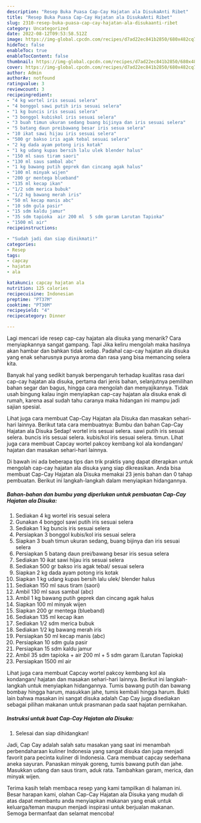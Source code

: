 ```yaml
---
description: "Resep Buka Puasa Cap-Cay Hajatan ala DisukaAnti Ribet"
title: "Resep Buka Puasa Cap-Cay Hajatan ala DisukaAnti Ribet"
slug: 2310-resep-buka-puasa-cap-cay-hajatan-ala-disukaanti-ribet
category: Uncategorized
date: 2022-08-12T09:53:58.512Z
image: https://img-global.cpcdn.com/recipes/d7ad22ec841b2850/680x482cq70/cap-cay-hajatan-ala-disuka-foto-resep-utama.jpg
hideToc: false
enableToc: true
enableTocContent: false
thumbnail: https://img-global.cpcdn.com/recipes/d7ad22ec841b2850/680x482cq70/cap-cay-hajatan-ala-disuka-foto-resep-utama.jpg
cover: https://img-global.cpcdn.com/recipes/d7ad22ec841b2850/680x482cq70/cap-cay-hajatan-ala-disuka-foto-resep-utama.jpg
author: Admin
authorAv: notfound
ratingvalue: 3
reviewcount: 3
recipeingredient:
- "4 kg wortel iris sesuai selera"
- "4 bonggol sawi putih iris sesuai selera"
- "1 kg buncis iris sesuai selera"
- "3 bonggol kubiskol iris sesuai selera"
- "3 buah timun ukuran sedang buang bijinya dan iris sesuai selera"
- "5 batang daun preibawang besar iris sesua selera"
- "10 ikat sawi hijau iris sesuai selera"
- "500 gr bakso iris agak tebal sesuai selera"
- "2 kg dada ayam potong iris kotak"
- "1 kg udang kupas bersih lalu ulek blender halus"
- "150 ml saus tiram saori"
- "130 ml saus sambal abc"
- "1 kg bawang putih geprek dan cincang agak halus"
- "100 ml minyak wijen"
- "200 gr mentega blueband"
- "135 ml kecap ikan"
- "1/2 sdm merica bubuk"
- "1/2 kg bawang merah iris"
- "50 ml kecap manis abc"
- "10 sdm gula pasir"
- "15 sdm kaldu jamur"
- "35 sdm tapioka  air 200 ml  5 sdm garam Larutan Tapioka"
- "1500 ml air"
recipeinstructions:

- "Sudah jadi dan siap dinikmati!"
categories:
- Resep
tags:
- capcay
- hajatan
- ala

katakunci: capcay hajatan ala 
nutrition: 125 calories
recipecuisine: Indonesian
preptime: "PT37M"
cooktime: "PT30M"
recipeyield: "4"
recipecategory: Dinner

---
```



Lagi mencari ide resep cap-cay hajatan ala disuka yang menarik? Cara menyiapkannya sangat gampang. Tapi Jika keliru mengolah maka hasilnya akan hambar dan bahkan tidak sedap. Padahal cap-cay hajatan ala disuka yang enak seharusnya punya aroma dan rasa yang bisa memancing selera kita.


Banyak hal yang sedikit banyak berpengaruh terhadap kualitas rasa dari cap-cay hajatan ala disuka, pertama dari jenis bahan, selanjutnya pemilihan bahan segar dan bagus, hingga cara mengolah dan menyajikannya. Tidak usah bingung kalau ingin menyiapkan cap-cay hajatan ala disuka enak di rumah, karena asal sudah tahu caranya maka hidangan ini mampu jadi sajian spesial.

Lihat juga cara membuat Cap-Cay Hajatan ala Disuka dan masakan sehari-hari lainnya. Berikut tata cara membuatnya: Bumbu dan bahan Cap-Cay Hajatan ala Disuka Sedap! wortel iris sesuai selera. sawi putih iris sesuai selera. buncis iris sesuai selera. kubis/kol iris sesuai selera. timun. Lihat juga cara membuat Capcay wortel pakcoy kembang kol ala kondangan/ hajatan dan masakan sehari-hari lainnya.


Di bawah ini ada beberapa tips dan trik praktis yang dapat diterapkan untuk mengolah cap-cay hajatan ala disuka yang siap dikreasikan. Anda bisa membuat Cap-Cay Hajatan ala Disuka memakai 23 jenis bahan dan 0 tahap pembuatan. Berikut ini langkah-langkah dalam menyiapkan hidangannya.

<!--inarticleads1-->

##### Bahan-bahan dan bumbu yang diperlukan untuk pembuatan Cap-Cay Hajatan ala Disuka:

1. Sediakan 4 kg wortel iris sesuai selera
1. Gunakan 4 bonggol sawi putih iris sesuai selera
1. Sediakan 1 kg buncis iris sesuai selera
1. Persiapkan 3 bonggol kubis/kol iris sesuai selera
1. Siapkan 3 buah timun ukuran sedang, buang bijinya dan iris sesuai selera
1. Persiapkan 5 batang daun prei/bawang besar iris sesua selera
1. Sediakan 10 ikat sawi hijau iris sesuai selera
1. Sediakan 500 gr bakso iris agak tebal/ sesuai selera
1. Siapkan 2 kg dada ayam potong iris kotak
1. Siapkan 1 kg udang kupas bersih lalu ulek/ blender halus
1. Sediakan 150 ml saus tiram (saori)
1. Ambil 130 ml saus sambal (abc)
1. Ambil 1 kg bawang putih geprek dan cincang agak halus
1. Siapkan 100 ml minyak wijen
1. Siapkan 200 gr mentega (blueband)
1. Sediakan 135 ml kecap ikan
1. Sediakan 1/2 sdm merica bubuk
1. Sediakan 1/2 kg bawang merah iris
1. Persiapkan 50 ml kecap manis (abc)
1. Persiapkan 10 sdm gula pasir
1. Persiapkan 15 sdm kaldu jamur
1. Ambil 35 sdm tapioka + air 200 ml + 5 sdm garam (Larutan Tapioka)
1. Persiapkan 1500 ml air


Lihat juga cara membuat Capcay wortel pakcoy kembang kol ala kondangan/ hajatan dan masakan sehari-hari lainnya. Berikut ini langkah-langkah untuk menyiapkan hidangannya. Tumis bawang putih dan bawang bombay hingga harum, masukkan jahe, tumis kembali hingga harum. Bukti lain bahwa masakan ini sangat disuka adalah Cap Cay juga disediakan sebagai pilihan makanan untuk prasmanan pada saat hajatan pernikahan. 

<!--inarticleads2-->

##### Instruksi untuk buat Cap-Cay Hajatan ala Disuka:


1. Selesai dan siap dihidangkan!

Jadi, Cap Cay adalah salah satu masakan yang saat ini menambah perbendaharaan kuliner Indonesia yang sangat disuka dan juga menjadi favorit para pecinta kuliner di Indonesia. Cara membuat capcay sederhana aneka sayuran. Panaskan minyak goreng, tumis bawang putih dan jahe. Masukkan udang dan saus tiram, aduk rata. Tambahkan garam, merica, dan minyak wijen. 

Terima kasih telah membaca resep yang kami tampilkan di halaman ini. Besar harapan kami, olahan Cap-Cay Hajatan ala Disuka yang mudah di atas dapat membantu anda menyiapkan makanan yang enak untuk keluarga/teman maupun menjadi inspirasi untuk berjualan makanan. Semoga bermanfaat dan selamat mencoba!
